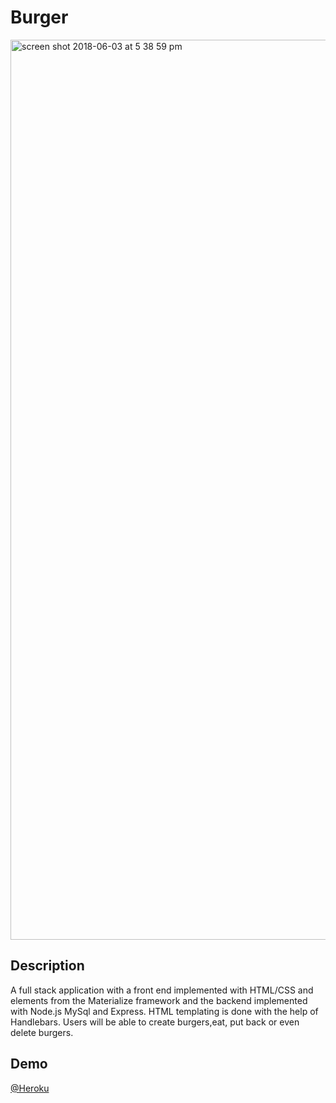 # Burger

<img width="1440" alt="screen shot 2018-06-03 at 5 38 59 pm" src="https://user-images.githubusercontent.com/33872841/40891535-1e073c66-6755-11e8-8f90-31006e43a5f9.png">

## Description
A full stack application with a front end implemented with HTML/CSS and elements from the Materialize framework and the backend implemented with Node.js MySql and Express. HTML templating is done with the help of Handlebars.
Users will be able to create burgers,eat, put back or even delete burgers.

## Demo
[@Heroku](https://thawing-wave-56523.herokuapp.com/)